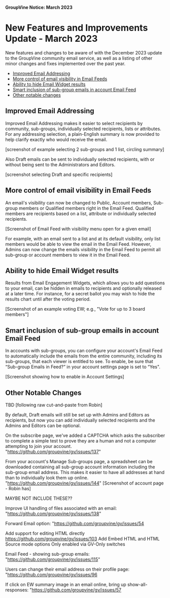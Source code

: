 **GroupVine Notice: March 2023**

<span id="Mar-2023-update"> </span>
# New Features and Improvements Update - March 2023

New features and changes to be aware of with the December 2023 update
to the GroupVine community email service, as well as a listing of
other minor changes and fixes implemented over the past year.

* [Improved Email Addressing](#improved-email-addressing)
* [More control of email visibility in Email Feeds](#email-visibility-control)
* [Ability to hide Email Widget results](#hiding-ew-results)
* [Smart inclusion of sub-group emails in account Email Feed](#subgroup-emails-in-feed)
* [Other notable changes](#mar2023-other-changes)

<span id="improved-email-addressing"></span>
## Improved Email Addressing

Improved Email Addressing makes it easier to select recipients by
community, sub-groups, individually selected recipients, lists or
attributes.  For any addressing selection, a plain-English summary is
now provided to help clarify exactly who would receive the email.

[screenshot of example selecting 2 sub-groups and 1 list, circling summary]

Also Draft emails can be sent to individually selected recipients,
with or without being sent to the Administrators and Editors.

[screenshot selecting Draft and specific recipients]


<span id="email-visibility-control"></span>
## More control of email visibility in Email Feeds

An email's visibility can now be changed to Public, Account members,
Sub-group members or Qualified members right in the Email Feed.
Qualified members are recipients based on a list, attribute or
individually selected recipients.

[Screenshot of Email Feed with visibility menu open for a given email]

For example, with an email sent to a list and at its default
visibility, only list members would be able to view the email in the
Email Feed.  However, Admins can now change the emails visibility in
the Email Feed to permit all sub-group or account members to view it
in the Email Feed.

<span id="hiding-ew-results"></span>
## Ability to hide Email Widget results

Results from Email Engagement Widgets, which allows you to add
questions to your email, can be hidden in emails to recipients and
optionally released at a later time.  For instance, for a secret
ballot you may wish to hide the results chart until after the voting
period.

[Screenshot of an example voting EW; e.g., "Vote for up to 3 board members"]

<span id="subgroup-emails-in-feed"></span>
## Smart inclusion of sub-group emails in account Email Feed

In accounts with sub-groups, you can configure your account's Email
Feed to automatically include the emails from the entire community,
including its sub-groups, that each viewer is entitled to see.  To
enable, be sure that “Sub-group Emails in Feed?” in your account
settings page is set to “Yes".

[Screenshot showing how to enable in Account Settings]

<span id="mar2023-other-changes"></span>
## Other Notable Changes 

TBD [following raw cut-and-paste from Robin]

By default, Draft emails will still be set up with Admins and
Editors as recipients, but now you can add individually 
selected recipients and the Admins and Editors can be optional.

On the subscribe page, we've added a CAPTCHA which 
asks the subscriber to complete a simple test to prove they are 
a human and not a computer attempting to join your account.
"https://github.com/groupvine/gv/issues/137"
   
From your account's Manage Sub-groups page, a spreadsheet can 
be downloaded containing all sub-group account information including 
the sub-group email address.  This makes it easier to have all 
addresses at hand than to individually look them up online.
"https://github.com/groupvine/gv/issues/144"
[Screenshot of account page - Robin has]
    


MAYBE NOT INCLUDE THESE??

Improve UI handling of files associated with an email:
"https://github.com/groupvine/gv/issues/138"

Forward Email option: "https://github.com/groupvine/gv/issues/54

Add support for editing HTML directly
https://github.com/groupvine/gv/issues/103 Add Embed HTML and HTML
Source mode options Only enabled via GV-Only switches

Email Feed - showing sub-group emails:
"https://github.com/groupvine/gv/issues/115"

Users can change their email address on their profile page:
"https://github.com/groupvine/gv/issues/96

If click on EW summary image in an email online, bring up
show-all-responses: "https://github.com/groupvine/gv/issues/57




